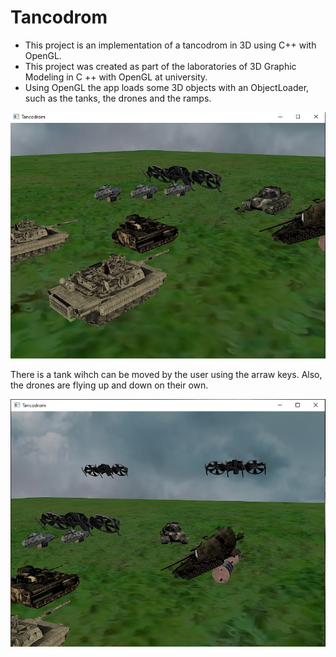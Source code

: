 # Tancodrom

- This project is an implementation of a tancodrom in 3D using C++ with OpenGL.
- This project was created as part of the laboratories of 3D Graphic Modeling in C ++ with OpenGL at university.
- Using OpenGL the app loads some 3D objects with an ObjectLoader, such as the tanks, the drones and the ramps.

<img src="images/Start.jpg">

There is a tank wihch can be moved by the user using the arraw keys. Also, the drones are flying up and down on their own.

<img src="images/MovedObjects.jpg">
